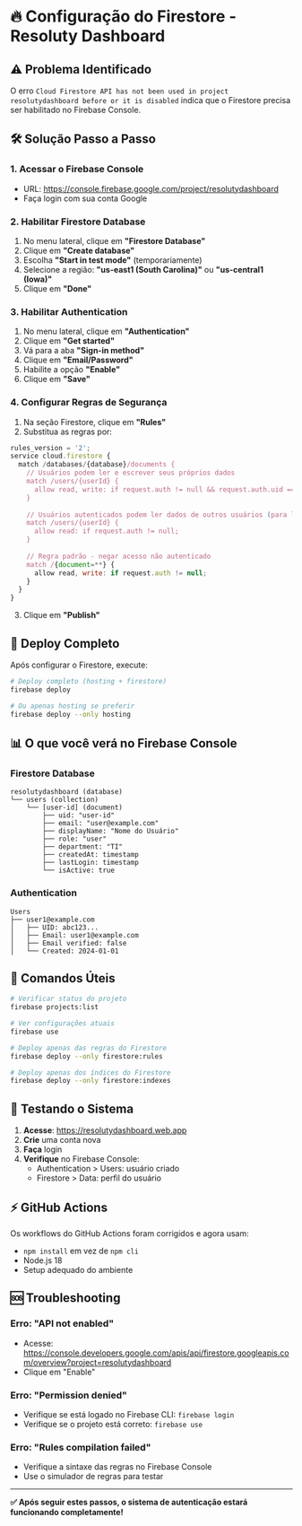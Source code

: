 # 🔥 Configuração do Firestore - Resoluty Dashboard

## ⚠️ Problema Identificado

O erro `Cloud Firestore API has not been used in project resolutydashboard before or it is disabled` indica que o Firestore precisa ser habilitado no Firebase Console.

## 🛠️ Solução Passo a Passo

### 1. **Acessar o Firebase Console**
- URL: https://console.firebase.google.com/project/resolutydashboard
- Faça login com sua conta Google

### 2. **Habilitar Firestore Database**
1. No menu lateral, clique em **"Firestore Database"**
2. Clique em **"Create database"**
3. Escolha **"Start in test mode"** (temporariamente)
4. Selecione a região: **"us-east1 (South Carolina)"** ou **"us-central1 (Iowa)"**
5. Clique em **"Done"**

### 3. **Habilitar Authentication**
1. No menu lateral, clique em **"Authentication"**
2. Clique em **"Get started"**
3. Vá para a aba **"Sign-in method"**
4. Clique em **"Email/Password"**
5. Habilite a opção **"Enable"**
6. Clique em **"Save"**

### 4. **Configurar Regras de Segurança**
1. Na seção Firestore, clique em **"Rules"**
2. Substitua as regras por:
```javascript
rules_version = '2';
service cloud.firestore {
  match /databases/{database}/documents {
    // Usuários podem ler e escrever seus próprios dados
    match /users/{userId} {
      allow read, write: if request.auth != null && request.auth.uid == userId;
    }
    
    // Usuários autenticados podem ler dados de outros usuários (para listagens)
    match /users/{userId} {
      allow read: if request.auth != null;
    }
    
    // Regra padrão - negar acesso não autenticado
    match /{document=**} {
      allow read, write: if request.auth != null;
    }
  }
}
```
3. Clique em **"Publish"**

## 🚀 Deploy Completo

Após configurar o Firestore, execute:

```bash
# Deploy completo (hosting + firestore)
firebase deploy

# Ou apenas hosting se preferir
firebase deploy --only hosting
```

## 📊 O que você verá no Firebase Console

### **Firestore Database**
```
resolutydashboard (database)
└── users (collection)
    └── [user-id] (document)
        ├── uid: "user-id"
        ├── email: "user@example.com"
        ├── displayName: "Nome do Usuário"
        ├── role: "user"
        ├── department: "TI"
        ├── createdAt: timestamp
        ├── lastLogin: timestamp
        └── isActive: true
```

### **Authentication**
```
Users
├── user1@example.com
│   ├── UID: abc123...
│   ├── Email: user1@example.com
│   ├── Email verified: false
│   └── Created: 2024-01-01
```

## 🔧 Comandos Úteis

```bash
# Verificar status do projeto
firebase projects:list

# Ver configurações atuais
firebase use

# Deploy apenas das regras do Firestore
firebase deploy --only firestore:rules

# Deploy apenas dos índices do Firestore
firebase deploy --only firestore:indexes
```

## 🎯 Testando o Sistema

1. **Acesse**: https://resolutydashboard.web.app
2. **Crie** uma conta nova
3. **Faça** login
4. **Verifique** no Firebase Console:
   - Authentication > Users: usuário criado
   - Firestore > Data: perfil do usuário

## ⚡ GitHub Actions

Os workflows do GitHub Actions foram corrigidos e agora usam:
- `npm install` em vez de `npm cli`
- Node.js 18
- Setup adequado do ambiente

## 🆘 Troubleshooting

### Erro: "API not enabled"
- Acesse: https://console.developers.google.com/apis/api/firestore.googleapis.com/overview?project=resolutydashboard
- Clique em "Enable"

### Erro: "Permission denied"
- Verifique se está logado no Firebase CLI: `firebase login`
- Verifique se o projeto está correto: `firebase use`

### Erro: "Rules compilation failed"
- Verifique a sintaxe das regras no Firebase Console
- Use o simulador de regras para testar

---

**✅ Após seguir estes passos, o sistema de autenticação estará funcionando completamente!**
